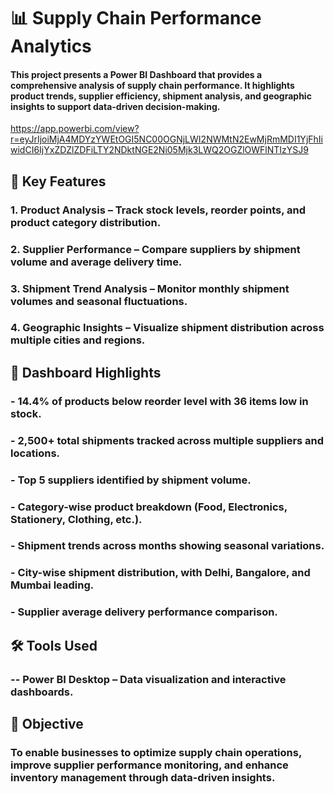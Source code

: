 # 📊 Supply Chain Performance Analytics

#### This project presents a Power BI Dashboard that provides a comprehensive analysis of supply chain performance. It highlights product trends, supplier efficiency, shipment analysis, and geographic insights to support data-driven decision-making.

https://app.powerbi.com/view?r=eyJrIjoiMjA4MDYzYWEtOGI5NC00OGNjLWI2NWMtN2EwMjRmMDI1YjFhIiwidCI6IjYxZDZlZDFiLTY2NDktNGE2Ni05Mjk3LWQ2OGZlOWFlNTIzYSJ9 

## 🔑 Key Features

### 1. Product Analysis – Track stock levels, reorder points, and product category distribution.

### 2. Supplier Performance – Compare suppliers by shipment volume and average delivery time.

### 3. Shipment Trend Analysis – Monitor monthly shipment volumes and seasonal fluctuations.

### 4. Geographic Insights – Visualize shipment distribution across multiple cities and regions.

## 📌 Dashboard Highlights

### - 14.4% of products below reorder level with 36 items low in stock.

### - 2,500+ total shipments tracked across multiple suppliers and locations.

### - Top 5 suppliers identified by shipment volume.

### - Category-wise product breakdown (Food, Electronics, Stationery, Clothing, etc.).

### - Shipment trends across months showing seasonal variations.

### - City-wise shipment distribution, with Delhi, Bangalore, and Mumbai leading.

### - Supplier average delivery performance comparison.

## 🛠️ Tools Used

### -- Power BI Desktop – Data visualization and interactive dashboards.

## 🎯 Objective

### To enable businesses to optimize supply chain operations, improve supplier performance monitoring, and enhance inventory management through data-driven insights.
